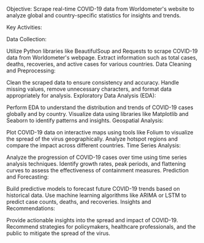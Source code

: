 Objective:
Scrape real-time COVID-19 data from Worldometer's website to analyze global and country-specific statistics for insights and trends.

Key Activities:

Data Collection:

Utilize Python libraries like BeautifulSoup and Requests to scrape COVID-19 data from Worldometer's webpage.
Extract information such as total cases, deaths, recoveries, and active cases for various countries.
Data Cleaning and Preprocessing:

Clean the scraped data to ensure consistency and accuracy.
Handle missing values, remove unnecessary characters, and format data appropriately for analysis.
Exploratory Data Analysis (EDA):

Perform EDA to understand the distribution and trends of COVID-19 cases globally and by country.
Visualize data using libraries like Matplotlib and Seaborn to identify patterns and insights.
Geospatial Analysis:

Plot COVID-19 data on interactive maps using tools like Folium to visualize the spread of the virus geographically.
Analyze hotspot regions and compare the impact across different countries.
Time Series Analysis:

Analyze the progression of COVID-19 cases over time using time series analysis techniques.
Identify growth rates, peak periods, and flattening curves to assess the effectiveness of containment measures.
Prediction and Forecasting:

Build predictive models to forecast future COVID-19 trends based on historical data.
Use machine learning algorithms like ARIMA or LSTM to predict case counts, deaths, and recoveries.
Insights and Recommendations:

Provide actionable insights into the spread and impact of COVID-19.
Recommend strategies for policymakers, healthcare professionals, and the public to mitigate the spread of the virus.
